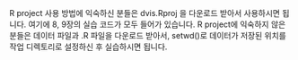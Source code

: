 R project 사용 방법에 익숙하신 분들은 dvis.Rproj 을 다운로드 받아서 사용하시면 됩니다. 여기에 8, 9장의 실습 코드가 모두 들어가 있습니다. 
R project에 익숙하지 않은 분들은 데이터 파일과  .R 파일을 다운로드 받아서, setwd()로 데이터가 저장된 위치를 작업 디렉토리로 설정하신 후 실습하시면 됩니다.
